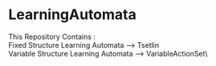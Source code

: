# LearningAutomata
This Repository Contains :\
Fixed Structure Learning Automata --> Tsetlin\
Variable Structure Learning Automata --> VariableActionSet\